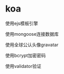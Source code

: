 # koa
  使用ejs模板引擎
  
  使用mongoose连接数据库
  
  使用全球公认头像gravatar
  
  使用bcrypt加密密码
  
  使用validator验证
  
